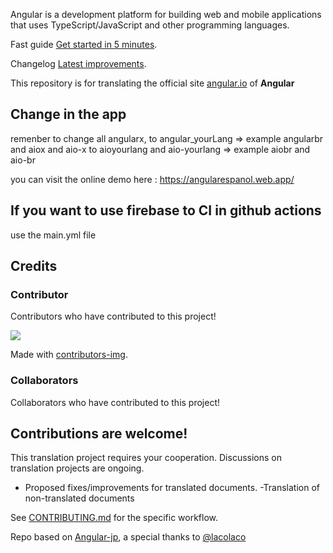 Angular is a development platform for building web and mobile applications that uses TypeScript/JavaScript and other programming languages.

Fast guide
[Get started in 5 minutes](quickstart).

Changelog
[Latest improvements](changelog).

This repository is for translating the official site [angular.io](https://angular.io) of **Angular**
## Change in the app

remenber to change all angularx, to angular_yourLang => example angularbr
and aiox and aio-x to aioyourlang and aio-yourlang => example aiobr and aio-br

you can visit the online demo here : https://angularespanol.web.app/

## If you want to use firebase to CI in github actions
use the main.yml file

## Credits
### Contributor

Contributors who have contributed to this project!

<a href="https://github.com/angular-es/angularcomunities/graphs/contributors">
   <img src="https://contributors-img.web.app/image?repo=angular-es/angularcomunities" />
</a>

Made with [contributors-img](https://contributors-img.web.app).


### Collaborators
Collaborators who have contributed to this project!

## Contributions are welcome!

This translation project requires your cooperation.
Discussions on translation projects are ongoing.

- Proposed fixes/improvements for translated documents.
-Translation of non-translated documents

See [CONTRIBUTING.md](./CONTRIBUTING.md) for the specific workflow.

Repo based on [Angular-jp](https://github.com/angular/angular-ja), a special thanks to [@lacolaco](https://github.com/lacolaco)

